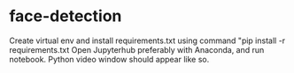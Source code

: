 # face-detection
Create virtual env and install requirements.txt using command "pip install -r requirements.txt
Open Jupyterhub preferably with Anaconda, and run notebook. Python video window should appear like so. 
